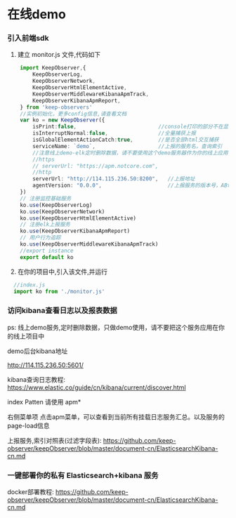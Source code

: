 # 在线demo

### 引入前端sdk

1. 建立 monitor.js 文件,代码如下

```TypeScript
    import KeepObserver,{
        KeepObserverLog,
        KeepObserverNetwork,
        KeepObserverHtmlElementActive,
        KeepObserverMiddlewareKibanaApmTrack,
        KeepObserverKibanaApmReport,
    } from 'keep-observers'
    //实例初始化，更多config信息,请查看文档
    var ko = new KeepObserver({ 
        isPrint:false,                          //console打印的部分不在显示
        isInterruptNormal:false,                //全量捕获上报
        isGlobalElementActionCatch:true,        //是否全部html交互捕获
        serviceName: `demo`,                    //上报的服务名，查询索引
        //注意线上demo-elk定时删除数据，请不要使用这个demo服务器作为你的线上应用
        //https
        // serverUrl: "https://apm.notcore.com",
        //http
        serverUrl: "http://114.115.236.50:8200",   //上报地址
        agentVersion: "0.0.0",                     //上报服务的版本号，ABtest的时候使用区分
    })
    // 注册监控基础服务
    ko.use(KeepObserverLog)
    ko.use(KeepObserverNetwork)
    ko.use(KeepObserverHtmlElementActive)
    // 注册elk上报服务
    ko.use(KeepObserverKibanaApmReport)
    // 用户行为追踪
    ko.use(KeepObserverMiddlewareKibanaApmTrack)
    //export instance
    export default ko
```

2. 在你的项目中,引入该文件,并运行
```TypeScript
  //index.js
  import ko from './monitor.js'
```

### 访问kibana查看日志以及报表数据
ps: 线上demo服务,定时删除数据，只做demo使用，请不要把这个服务应用在你的线上项目中

demo后台kibana地址

http://114.115.236.50:5601/

kibana查询日志教程: https://www.elastic.co/guide/cn/kibana/current/discover.html

index Patten 请使用 apm*

右侧菜单项 点击apm菜单，可以查看到当前所有挂载日志服务汇总。以及服务的page-load信息

上报服务,索引对照表(过滤字段表): https://github.com/keep-observer/keepObserver/blob/master/document-cn/ElasticsearchKibana-cn.md


### 一键部署你的私有 Elasticsearch+kibana 服务
docker部署教程: https://github.com/keep-observer/keepObserver/blob/master/document-cn/ElasticsearchKibana-cn.md

